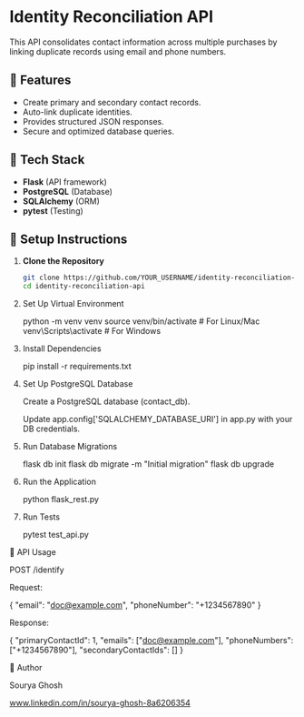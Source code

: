# Identity Reconciliation API

This API consolidates contact information across multiple purchases by linking duplicate records using email and phone numbers.

## 🚀 Features
- Create primary and secondary contact records.
- Auto-link duplicate identities.
- Provides structured JSON responses.
- Secure and optimized database queries.

## 📂 Tech Stack
- **Flask** (API framework)
- **PostgreSQL** (Database)
- **SQLAlchemy** (ORM)
- **pytest** (Testing)

## 📌 Setup Instructions
1. **Clone the Repository**
   ```bash
   git clone https://github.com/YOUR_USERNAME/identity-reconciliation-api.git
   cd identity-reconciliation-api

2. Set Up Virtual Environment

   python -m venv venv
   source venv/bin/activate  # For Linux/Mac
   venv\Scripts\activate  # For Windows

3. Install Dependencies

   pip install -r requirements.txt

4. Set Up PostgreSQL Database

   Create a PostgreSQL database (contact_db).
   
   Update app.config['SQLALCHEMY_DATABASE_URI'] in app.py with your DB credentials.


5. Run Database Migrations
   
   flask db init
   flask db migrate -m "Initial migration"
   flask db upgrade

6. Run the Application

   python flask_rest.py

7. Run Tests

   pytest test_api.py


📌 API Usage

POST /identify

Request:

{
  "email": "doc@example.com",
  "phoneNumber": "+1234567890"
}

Response:

{
  "primaryContactId": 1,
  "emails": ["doc@example.com"],
  "phoneNumbers": ["+1234567890"],
  "secondaryContactIds": []
}

📝 Author

Sourya Ghosh

www.linkedin.com/in/sourya-ghosh-8a6206354
